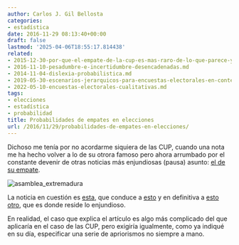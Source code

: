 ```yaml
---
author: Carlos J. Gil Bellosta
categories:
- estadística
date: 2016-11-29 08:13:40+00:00
draft: false
lastmod: '2025-04-06T18:55:17.814438'
related:
- 2015-12-30-por-que-el-empate-de-la-cup-es-mas-raro-de-lo-que-parece-y-de-lo-que-yo-mismo-digo.md
- 2016-11-10-pesadumbre-e-incertidumbre-desencadenadas.md
- 2014-11-04-dislexia-probabilistica.md
- 2019-05-30-escenarios-jerarquicos-para-encuestas-electorales-en-contextos-multipartidistas.md
- 2022-05-10-encuestas-electorales-cualitativas.md
tags:
- elecciones
- estadística
- probabilidad
title: Probabilidades de empates en elecciones
url: /2016/11/29/probabilidades-de-empates-en-elecciones/
---
```


Dichoso me tenía por no acordarme siquiera de las CUP, cuando una nota me ha hecho volver a lo de su otrora famoso pero ahora arrumbado por el constante devenir de otras noticias más enjundiosas (pausa) asunto: [el de su empate](https://datanalytics.com/2015/12/30/por-que-el-empate-de-la-cup-es-mas-raro-de-lo-que-parece-y-de-lo-que-yo-mismo-digo/).

![asamblea_extremadura](/wp-uploads/2016/11/asamblea_extremadura.jpg)

La noticia en cuestión es [esta](http://andrewgelman.com/2016/11/07/chance-vote-will-decide-election/), que conduce a [esto](http://www.stat.columbia.edu/~gelman/research/published/probdecisive2.pdf) y en definitiva a [esto otro](http://www.stat.columbia.edu/~gelman/research/published/decisive2.pdf), que es donde reside lo enjundioso.

En realidad, el caso que explica el artículo es algo más complicado del que aplicaría en el caso de las CUP, pero exigiría igualmente, como ya indiqué en su día, especificar una serie de apriorismos no siempre a mano.